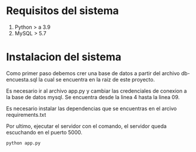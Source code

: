 # Requisitos del sistema

1. Python > a 3.9
2. MySQL > 5.7


# Instalacion del sistema

Como primer paso debemos crer una base de datos a partir del archivo db-encuesta.sql la cual se encuentra en la raiz de este proyecto.

Es necesario ir al archivo app.py y cambiar las credenciales de conexion a la base de datos mysql. Se encuentra desde la linea 4 hasta la linea 09.

Es necesario instalar las dependencias que se encuentras en el arcivo requirements.txt

Por ultimo, ejecutar el servidor con el comando, el servidor queda escuchando en el puerto 5000.

```python app.py```